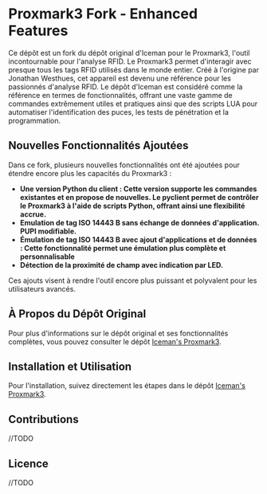 # Proxmark3 Fork - Enhanced Features

Ce dépôt est un fork du dépôt original d'Iceman pour le Proxmark3, l'outil incontournable pour l'analyse RFID. Le Proxmark3 permet d'interagir avec presque tous les tags RFID utilisés dans le monde entier. Créé à l'origine par Jonathan Westhues, cet appareil est devenu une référence pour les passionnés d'analyse RFID.
Le dépôt d'Iceman est considéré comme la référence en termes de fonctionnalités, offrant une vaste gamme de commandes extrêmement utiles et pratiques ainsi que des scripts LUA pour automatiser l'identification des puces, les tests de pénétration et la programmation.

## Nouvelles Fonctionnalités Ajoutées

Dans ce fork, plusieurs nouvelles fonctionnalités ont été ajoutées pour étendre encore plus les capacités du Proxmark3 :

- **Une version Python du client : Cette version supporte les commandes existantes et en propose de nouvelles. Le pyclient permet de contrôler le Proxmark3 à l'aide de scripts Python, offrant ainsi une flexibilité accrue.**
- **Emulation de tag ISO 14443 B sans échange de données d'application. PUPI modifiable.**
- **Émulation de tag ISO 14443 B avec ajout d'applications et de données : Cette fonctionnalité permet une émulation plus complète et personnalisable**
- **Détection de la proximité de champ avec indication par LED.**

Ces ajouts visent à rendre l'outil encore plus puissant et polyvalent pour les utilisateurs avancés.

## À Propos du Dépôt Original

Pour plus d'informations sur le dépôt original et ses fonctionnalités complètes, vous pouvez consulter le dépôt [Iceman's Proxmark3](https://github.com/RfidResearchGroup/proxmark3).

## Installation et Utilisation

Pour l'installation, suivez directement les étapes dans le dépôt [Iceman's Proxmark3](https://github.com/RfidResearchGroup/proxmark3).

## Contributions

//TODO

## Licence

//TODO
